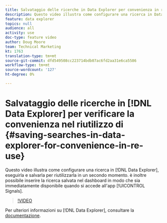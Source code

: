 ```yaml
---
title: Salvataggio delle ricerche in Data Explorer per convenienza in riutilizzo
description: Questo video illustra come configurare una ricerca in Data Explorer, eseguirla e salvarla per riutilizzarla in un secondo momento. puoi anche inserire la ricerca salvata nel dashboard in modo che sia immediatamente disponibile quando entri nell'app Segnali.
feature: data explorer
topics: null
audience: all
activity: use
doc-type: feature video
author: Doug Moore
team: Technical Marketing
kt: 1763
translation-type: tm+mt
source-git-commit: dfd549508cc223714bdb07ac6fd2aa31e6ca5586
workflow-type: tm+mt
source-wordcount: '127'
ht-degree: 0%

---
```



# Salvataggio delle ricerche in [!DNL Data Explorer] per verificare la convenienza nel riutilizzo di {#saving-searches-in-data-explorer-for-convenience-in-re-use}

Questo video illustra come configurare una ricerca in [!DNL Data Explorer], eseguirla e salvarla per riutilizzarla in un secondo momento. è inoltre possibile inserire la ricerca salvata nel dashboard in modo che sia immediatamente disponibile quando si accede all&#39;app [!UICONTROL Signals].

>[!VIDEO](https://video.tv.adobe.com/v/25147/?quality=12)

Per ulteriori informazioni su [!DNL Data Explorer], consultare la [documentazione](https://experiencecloud.adobe.com/resources/help/en_US/aam/data-explorer.html).